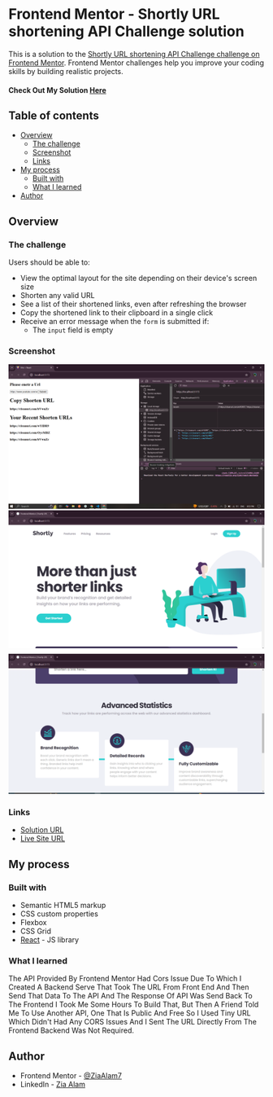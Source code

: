 # Frontend Mentor - Shortly URL shortening API Challenge solution

This is a solution to the [Shortly URL shortening API Challenge challenge on Frontend Mentor](https://www.frontendmentor.io/challenges/url-shortening-api-landing-page-2ce3ob-G). Frontend Mentor challenges help you improve your coding skills by building realistic projects. 

#### Check Out My Solution [Here](https://url-shortner-aqdaojnvf-zia-alams-projects.vercel.app/)

## Table of contents

- [Overview](#overview)
  - [The challenge](#the-challenge)
  - [Screenshot](#screenshot)
  - [Links](#links)
- [My process](#my-process)
  - [Built with](#built-with)
  - [What I learned](#what-i-learned)
- [Author](#author)



## Overview

### The challenge

Users should be able to:

- View the optimal layout for the site depending on their device's screen size
- Shorten any valid URL
- See a list of their shortened links, even after refreshing the browser
- Copy the shortened link to their clipboard in a single click
- Receive an error message when the `form` is submitted if:
  - The `input` field is empty

### Screenshot

![](./images/Screen_Shot_1.png)
![](./images/Screen_Shot_2.png)
![](./images/Screen_Shot_3.png)


### Links

- [Solution URL](https://github.com/ZiaAlam7/URL_Shortner_Api)
- [Live Site URL](https://url-shortner-aqdaojnvf-zia-alams-projects.vercel.app/)

## My process

### Built with

- Semantic HTML5 markup
- CSS custom properties
- Flexbox
- CSS Grid
- [React](https://reactjs.org/) - JS library

### What I learned

The API Provided By Frontend Mentor Had Cors Issue Due To Which I Created A Backend Serve That Took The URL From Front End And Then Send That Data To The API And The Response Of API Was Send Back To The Frontend I Took Me Some Hours To Build That, But Then A Friend Told Me To Use Another API, One That Is Public And Free So I Used Tiny URL Which Didn't Had Any CORS Issues And I Sent The URL Directly From The Frontend Backend Was Not Required.

## Author

- Frontend Mentor - [@ZiaAlam7](https://www.frontendmentor.io/profile/ZiaAlam7)
- LinkedIn - [Zia Alam](https://www.linkedin.com/in/zia-alam-102572227/)

